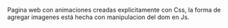 Pagina web con animaciones creadas explicitamente con Css,
la forma de agregar imagenes está hecha con manipulacion del dom en Js.
